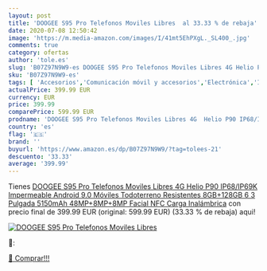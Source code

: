 ```yaml
---
layout: post
title: 'DOOGEE S95 Pro Telefonos Moviles Libres  al 33.33 % de rebaja'
date: 2020-07-08 12:50:42
image: 'https://m.media-amazon.com/images/I/41mt5EhPXgL._SL400_.jpg'
comments: true
category: ofertas
author: 'tole.es'
slug: 'B07Z97N9W9-es DOOGEE S95 Pro Telefonos Moviles Libres 4G Helio P90...'
sku: 'B07Z97N9W9-es'
tags: [ 'Accesorios','Comunicación móvil y accesorios','Electrónica','Informática','Móviles','Móviles y smartphones libres','Ratones','Smartwatches','Tabletas gráficas','Teclados, ratones y periféricos de entrada','Tecnología para vestir','android', ]
actualPrice: 399.99 EUR
currency: EUR
price: 399.99
comparePrice: 599.99 EUR
prodname: 'DOOGEE S95 Pro Telefonos Moviles Libres 4G  Helio P90 IP68/IP69K Impermeable Android 9.0 Móviles Todoterreno Resistentes 8GB+128GB  6 3 Pulgada 5150mAh  48MP+8MP+8MP  Facial NFC Carga Inalámbrica'
country: 'es'
flag: '🇪🇸'
brand: ''
buyurl: 'https://www.amazon.es/dp/B07Z97N9W9/?tag=tolees-21'
descuento: '33.33'
average: '399.99'
---
```


Tienes [DOOGEE S95 Pro Telefonos Moviles Libres 4G  Helio P90 IP68/IP69K Impermeable Android 9.0 Móviles Todoterreno Resistentes 8GB+128GB  6 3 Pulgada 5150mAh  48MP+8MP+8MP  Facial NFC Carga Inalámbrica](https://www.amazon.es/dp/B07Z97N9W9/?tag=tolees-21) con precio final de  399.99 EUR (original: 599.99 EUR) (33.33 %  de rebaja) aqui!

[![DOOGEE S95 Pro Telefonos Moviles Libres ](https://m.media-amazon.com/images/I/41mt5EhPXgL._SL400_.jpg)](https://www.amazon.es/dp/B07Z97N9W9/?tag=tolees-21)

🔎:


[🛒 Comprar!!!](https://www.amazon.es/dp/B07Z97N9W9/?tag=tolees-21)
